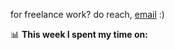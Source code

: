 for freelance work? do reach, [email](mailto:amandadroy@gmail.com) :)

📊 **This week I spent my time on:**
<!--START_SECTION:waka-->
<!--END_SECTION:waka-->

<!--
**amandadr/amandadr** is a ✨ _special_ ✨ repository because its `README.md` (this file) appears on your GitHub profile.

Here are some ideas to get you started:

- 🔭 I’m currently working on ...
- 🌱 I’m currently learning ...
- 👯 I’m looking to collaborate on ...
- 🤔 I’m looking for help with ...
- 💬 Ask me about ...
- 📫 How to reach me: ...
- 😄 Pronouns: ...
- ⚡ Fun fact: ...
-->
